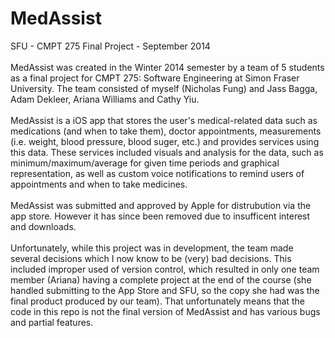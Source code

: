 # MedAssist
SFU - CMPT 275 Final Project - September 2014 <br><br>
MedAssist was created in the Winter 2014 semester by a team of 5 students as a final project for CMPT 275: Software Engineering at Simon Fraser University.
The team consisted of myself (Nicholas Fung) and Jass Bagga, Adam Dekleer, Ariana Williams and Cathy Yiu. <br><br>
MedAssist is a iOS app that stores the user's medical-related data such as medications (and when to take them), doctor appointments, measurements (i.e. weight, blood pressure, blood suger, etc.) and provides services using this data. These services included visuals and analysis for the data, such as minimum/maximum/average for given time periods and graphical representation, as well as custom voice notifications to remind users of appointments and when to take medicines.<br><br>
MedAssist was submitted and approved by Apple for distrubution via the app store. However it has since been removed due to insufficent interest and downloads.<br><br>
Unfortunately, while this project was in development, the team made several decisions which I now know to be (very) bad decisions. This included improper used of version control, which resulted in only one team member (Ariana) having a complete project at the end of the course (she handled submitting to the App Store and SFU, so the copy she had was the final product produced by our team). That unfortunately means that the code in this repo is not the final version of MedAssist and has various bugs and partial features.
